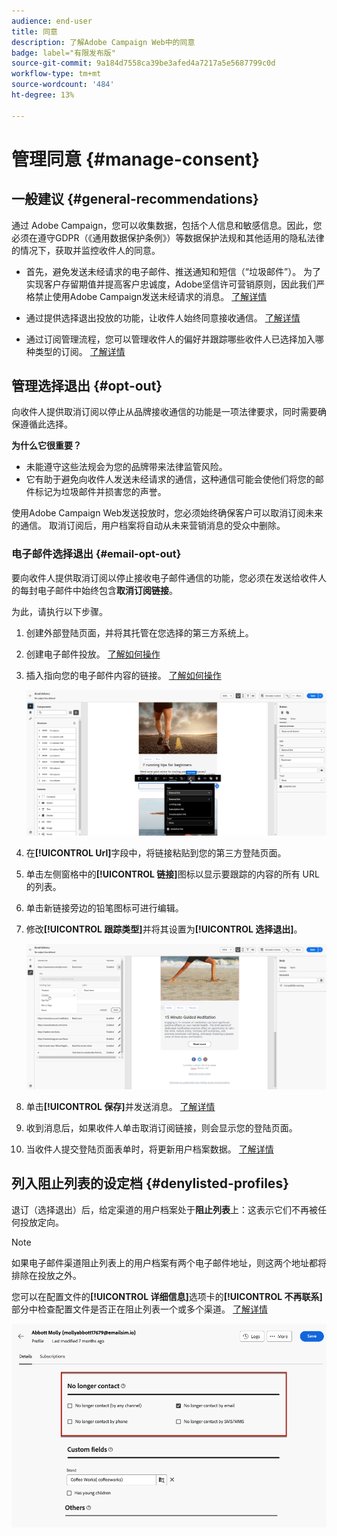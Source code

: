 ```yaml
---
audience: end-user
title: 同意
description: 了解Adobe Campaign Web中的同意
badge: label="有限发布版"
source-git-commit: 9a184d7558ca39be3afed4a7217a5e5687799c0d
workflow-type: tm+mt
source-wordcount: '484'
ht-degree: 13%

---
```


# 管理同意 {#manage-consent}

## 一般建议 {#general-recommendations}

通过 Adobe Campaign，您可以收集数据，包括个人信息和敏感信息。因此，您必须在遵守GDPR（《通用数据保护条例》）等数据保护法规和其他适用的隐私法律的情况下，获取并监控收件人的同意。

* 首先，避免发送未经请求的电子邮件、推送通知和短信（“垃圾邮件”）。 为了实现客户存留期值并提高客户忠诚度，Adobe坚信许可营销原则，因此我们严格禁止使用Adobe Campaign发送未经请求的消息。 [了解详情](#denylisted-profiles)

* 通过提供选择退出投放的功能，让收件人始终同意接收通信<!-- and keep honoring opt-out requests as quickly as possible-->。 [了解详情](#opt-out)

* 通过订阅管理流程，您可以管理收件人的偏好并跟踪哪些收件人已选择加入哪种类型的订阅。 [了解详情](../../delivery/using/about-services-and-subscriptions.md)

## 管理选择退出 {#opt-out}

向收件人提供取消订阅以停止从品牌接收通信的功能是一项法律要求，同时需要确保遵循此选择。<!--Learn more about the applicable legislation in the [Adobe Campaign Classic v7 documentation](https://experienceleague.adobe.com/docs/campaign-classic/using/getting-started/privacy/privacy-and-recommendations.html#privacy-regulations){target="_blank"}.-->

**为什么它很重要？**

* 未能遵守这些法规会为您的品牌带来法律监管风险。
* 它有助于避免向收件人发送未经请求的通信，这种通信可能会使他们将您的邮件标记为垃圾邮件并损害您的声誉。

使用Adobe Campaign Web发送投放时，您必须始终确保客户可以取消订阅未来的通信。 取消订阅后，用户档案将自动从未来营销消息的受众中删除。

### 电子邮件选择退出 {#email-opt-out}

要向收件人提供取消订阅以停止接收电子邮件通信的功能，您必须在发送给收件人的每封电子邮件中始终包含&#x200B;**取消订阅链接**。

为此，请执行以下步骤。

1. 创建外部登陆页面，并将其托管在您选择的第三方系统上。

1. 创建电子邮件投放。 [了解如何操作](../email/create-email.md)

1. 插入指向您的电子邮件内容的链接。 [了解如何操作](../email/message-tracking.md#insert-links)

   ![](../email/assets/message-tracking-insert-link.png)

1. 在&#x200B;**[!UICONTROL Url]**&#x200B;字段中，将链接粘贴到您的第三方登陆页面。

1. 单击左侧窗格中的&#x200B;**[!UICONTROL 链接]**&#x200B;图标以显示要跟踪的内容的所有 URL 的列表。

1. 单击新链接旁边的铅笔图标可进行编辑。

1. 修改&#x200B;**[!UICONTROL 跟踪类型]**&#x200B;并将其设置为&#x200B;**[!UICONTROL 选择退出]**。

   ![](../email/assets/message-tracking-edit-a-link.png)

1. 单击&#x200B;**[!UICONTROL 保存]**&#x200B;并发送消息。 [了解详情](../monitor/prepare-send.md)

1. 收到消息后，如果收件人单击取消订阅链接，则会显示您的登陆页面。

1. 当收件人提交登陆页面表单时，将更新用户档案数据。 [了解详情](#denylisted-profiles)

<!--Any other option availabe such as one-click opt-out link or List-Unsubscribe (to include an unsubscribe link in the email header) to enable opt-out in a delivery?-->

## 列入阻止列表的设定档 {#denylisted-profiles}

退订（选择退出）后，给定渠道的用户档案处于&#x200B;**阻止列表**&#x200B;上：这表示它们不再被任何投放定向。

>[!NOTE]
>
>如果电子邮件渠道阻止列表上的用户档案有两个电子邮件地址，则这两个地址都将排除在投放之外。

您可以在配置文件的&#x200B;**[!UICONTROL 详细信息]**&#x200B;选项卡的&#x200B;**[!UICONTROL 不再联系]**&#x200B;部分中检查配置文件是否正在阻止列表一个或多个渠道。 [了解详情](../audience/about-recipients.md#access)

![](assets/profile-no-longer-contact.png)

<!--Denylisted status on quarantine list

Additionally, when recipients report your message as spam, or reply to an SMS message with a keyword such as "STOP", their address or phone number is quarantined with the **[!UICONTROL Denylisted]** status. Their profile is updated accordingly.

QUESTION: When a user marks an email as spam, is the profile's No longer contact section also updated? Apparently no (not the same = quarantine vs denylist)

>[!NOTE]
>
>The **[!UICONTROL Denylisted]** status refers to the address only, the profile is not on the denylist, so that the user continues receiving SMS messages and push notifications.

Learn more about Feedback loops in the [Delivery Best Practices Guide](https://experienceleague.adobe.com/docs/deliverability-learn/deliverability-best-practice-guide/transition-process/infrastructure.html#feedback-loops){target="_blank"}.

Learn more on quarantine in the [Campaign v8 (client console) documentation](https://experienceleague.adobe.com/docs/campaign/campaign-v8/send/failures/quarantines.html#non-deliverable-bounces){target="_blank"}.-->



